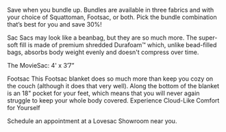 Save when you bundle up. Bundles are available in three fabrics and with your choice of Squattoman, Footsac, or both. Pick the bundle combination that’s best for you and save 30%! 

Sac Sacs may look like a beanbag, but they are so much more. The super-soft fill is made of premium shredded Durafoam™ which, unlike bead-filled bags, absorbs body weight evenly and doesn't compress over time. 

The MovieSac: 4' x 3’7” 

Footsac This Footsac blanket does so much more than keep you cozy on the couch (although it does that very well). Along the bottom of the blanket is an 18" pocket for your feet, which means that you will never again struggle to keep your whole body covered. Experience Cloud-Like Comfort for Yourself 

Schedule an appointment at a Lovesac Showroom near you.